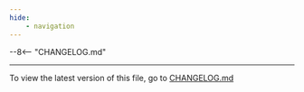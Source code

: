 ```yaml
---
hide:
    - navigation
---
```

--8<-- "CHANGELOG.md"

---
To view the latest version of this file, go to [CHANGELOG.md](https://github.com/yashovardhan99/niveshpy/blob/chore/documentation/CHANGELOG.md)